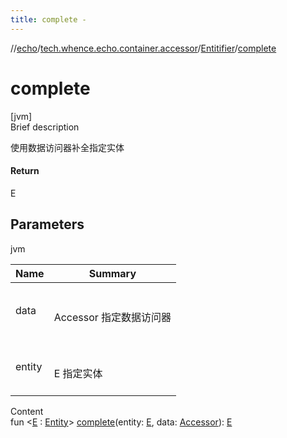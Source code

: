 ```yaml
---
title: complete -
---
```

//[echo](../../index.md)/[tech.whence.echo.container.accessor](../index.md)/[Entitifier](index.md)/[complete](complete.md)



# complete  
[jvm]  
Brief description  


使用数据访问器补全指定实体



#### Return  


E



## Parameters  
  
jvm  
  
|  Name|  Summary| 
|---|---|
| data| <br><br>Accessor 指定数据访问器<br><br>
| entity| <br><br>E 指定实体<br><br>
  
  
Content  
fun <[E](complete.md) : [Entity](../../tech.whence.echo.dal.entity/-entity/index.md)> [complete](complete.md)(entity: [E](complete.md), data: [Accessor](../-accessor/index.md)): [E](complete.md)  



